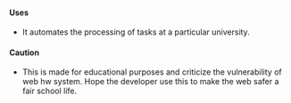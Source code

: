 #### Uses
* It automates the processing of tasks at a particular university.

#### Caution
* This is made for educational purposes and criticize the vulnerability of web hw system. Hope the developer use this to make the web safer a fair school life.

